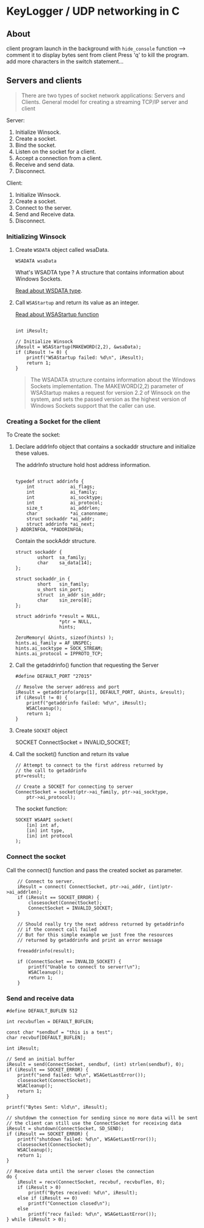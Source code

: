 # KeyLogger / UDP networking in C

## About

client program launch in the background with `hide_console` function --> comment it to display bytes sent from client
Press 'q' to kill the program. add more characters in the switch statement...

## Servers and clients

>There are two types of socket network applications: Servers and Clients.
General model for creating a streaming TCP/IP server and client

Server:

1. Initialize Winsock.
2. Create a socket.
3. Bind the socket.
4. Listen on the socket for a client.
5. Accept a connection from a client.
6. Receive and send data.
7. Disconnect.

Client:

1. Initialize Winsock.
2. Create a socket.
3. Connect to the server.
4. Send and Receive data.
5. Disconnect.

### Initializing Winsock

1. Create `WSDATA` object called wsaData.

    `WSADATA wsaData`

    What's WSADTA type ? A structure that contains information about Windows Sockets.

    [Read about WSDATA type](https://learn.microsoft.com/en-us/windows/win32/api/winsock/ns-winsock-wsadata).

2. Call `WSAStartup` and return its value as an integer.

    [Read about WSAStartup function](https://learn.microsoft.com/en-us/windows/win32/api/winsock/nf-winsock-wsastartup)

    ```

    int iResult;

    // Initialize Winsock
    iResult = WSAStartup(MAKEWORD(2,2), &wsaData);
    if (iResult != 0) {
        printf("WSAStartup failed: %d\n", iResult);
        return 1;
    }

    ```

    >The WSADATA structure contains information about the Windows Sockets implementation. The MAKEWORD(2,2) parameter of WSAStartup makes a request for version 2.2 of Winsock on the system, and sets the passed version as the highest version of Windows Sockets support that the caller can use.

### Creating a Socket for the client

To Create the socket:

1. Declare addrInfo object that contains a sockaddr structure and initialize these values.

    The addrInfo structure hold host address information.

    ```
    
    typedef struct addrinfo {
        int             ai_flags;
        int             ai_family;
        int             ai_socktype;
        int             ai_protocol;
        size_t          ai_addrlen;
        char            *ai_canonname;
        struct sockaddr *ai_addr;
        struct addrinfo *ai_next;
    } ADDRINFOA, *PADDRINFOA;
    ```

    Contain the sockAddr structure.

    ```
    struct sockaddr {
            ushort  sa_family;
            char    sa_data[14];
    };

    struct sockaddr_in {
            short   sin_family;
            u_short sin_port;
            struct  in_addr sin_addr;
            char    sin_zero[8];
    };
    ```

    ```
    struct addrinfo *result = NULL,
                    *ptr = NULL,
                    hints;

    ZeroMemory( &hints, sizeof(hints) );
    hints.ai_family = AF_UNSPEC;
    hints.ai_socktype = SOCK_STREAM;
    hints.ai_protocol = IPPROTO_TCP;
    ```

2. Call the getaddrinfo() function that requesting the Server

    ```
    #define DEFAULT_PORT "27015"

    // Resolve the server address and port
    iResult = getaddrinfo(argv[1], DEFAULT_PORT, &hints, &result);
    if (iResult != 0) {
        printf("getaddrinfo failed: %d\n", iResult);
        WSACleanup();
        return 1;
    }
    ```

3. Create `SOCKET` object

    SOCKET ConnectSocket = INVALID_SOCKET;

4. Call the socket() function and return its value

    ```
    // Attempt to connect to the first address returned by
    // the call to getaddrinfo
    ptr=result;

    // Create a SOCKET for connecting to server
    ConnectSocket = socket(ptr->ai_family, ptr->ai_socktype, 
        ptr->ai_protocol);
    ```

    The socket function:

    ```
    SOCKET WSAAPI socket(
        [in] int af,
        [in] int type,
        [in] int protocol
    );
    ```

### Connect the socket

Call the connect() function and pass the created socket as parameter.

```
    // Connect to server.
    iResult = connect( ConnectSocket, ptr->ai_addr, (int)ptr->ai_addrlen);
    if (iResult == SOCKET_ERROR) {
        closesocket(ConnectSocket);
        ConnectSocket = INVALID_SOCKET;
    }

    // Should really try the next address returned by getaddrinfo
    // if the connect call failed
    // But for this simple example we just free the resources
    // returned by getaddrinfo and print an error message

    freeaddrinfo(result);

    if (ConnectSocket == INVALID_SOCKET) {
        printf("Unable to connect to server!\n");
        WSACleanup();
        return 1;
    }
```

### Send and receive data

```
#define DEFAULT_BUFLEN 512

int recvbuflen = DEFAULT_BUFLEN;

const char *sendbuf = "this is a test";
char recvbuf[DEFAULT_BUFLEN];

int iResult;

// Send an initial buffer
iResult = send(ConnectSocket, sendbuf, (int) strlen(sendbuf), 0);
if (iResult == SOCKET_ERROR) {
    printf("send failed: %d\n", WSAGetLastError());
    closesocket(ConnectSocket);
    WSACleanup();
    return 1;
}

printf("Bytes Sent: %ld\n", iResult);

// shutdown the connection for sending since no more data will be sent
// the client can still use the ConnectSocket for receiving data
iResult = shutdown(ConnectSocket, SD_SEND);
if (iResult == SOCKET_ERROR) {
    printf("shutdown failed: %d\n", WSAGetLastError());
    closesocket(ConnectSocket);
    WSACleanup();
    return 1;
}

// Receive data until the server closes the connection
do {
    iResult = recv(ConnectSocket, recvbuf, recvbuflen, 0);
    if (iResult > 0)
        printf("Bytes received: %d\n", iResult);
    else if (iResult == 0)
        printf("Connection closed\n");
    else
        printf("recv failed: %d\n", WSAGetLastError());
} while (iResult > 0);

```




